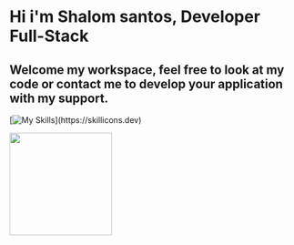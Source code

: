 # Hi  i'm Shalom santos, Developer Full-Stack
## Welcome my workspace, feel free to look at my code or contact me to develop your application with my support.
[![My Skills](https://skillicons.dev/icons?i=js,html,css,bootstrap,docker,laravel,mysql,nuxtjs,nodejs,postman,ts,)](https://skillicons.dev)
<div>
  <a href="https://github.com/shalomsantos">
  <img height="180em" src="https://github-readme-stats.vercel.app/api/top-langs/?username=shalomsantos&layout=compact&langs_count=7&theme=dark" />
</div>



